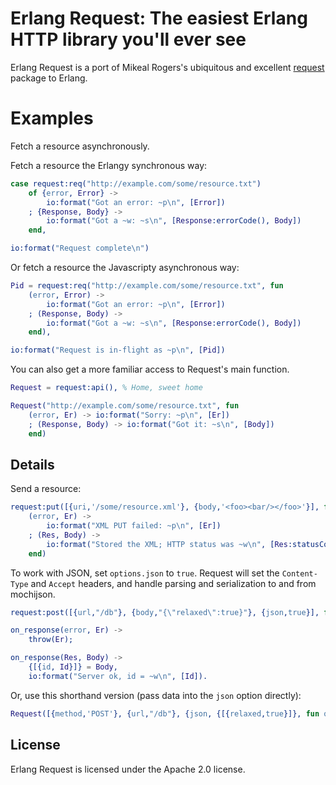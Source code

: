# Erlang Request: The easiest Erlang HTTP library you'll ever see

Erlang Request is a port of Mikeal Rogers's ubiquitous and excellent [request][req] package to Erlang.

# Examples

Fetch a resource asynchronously.

Fetch a resource the Erlangy synchronous way:

```erlang
case request:req("http://example.com/some/resource.txt")
    of {error, Error} ->
        io:format("Got an error: ~p\n", [Error])
    ; {Response, Body} ->
        io:format("Got a ~w: ~s\n", [Response:errorCode(), Body])
    end,

io:format("Request complete\n")
```

Or fetch a resource the Javascripty asynchronous way:

```erlang
Pid = request:req("http://example.com/some/resource.txt", fun
    (error, Error) ->
        io:format("Got an error: ~p\n", [Error])
    ; (Response, Body) ->
        io:format("Got a ~w: ~s\n", [Response:errorCode(), Body])
    end),

io:format("Request is in-flight as ~p\n", [Pid])
```

You can also get a more familiar access to Request's main function.

```erlang
Request = request:api(), % Home, sweet home

Request("http://example.com/some/resource.txt", fun
    (error, Er) -> io:format("Sorry: ~p\n", [Er])
    ; (Response, Body) -> io:format("Got it: ~s\n", [Body])
    end)
```

## Details

Send a resource:

```erlang
request:put([{uri,'/some/resource.xml'}, {body,'<foo><bar/></foo>'}], fun
    (error, Er) ->
        io:format("XML PUT failed: ~p\n", [Er])
    ; (Res, Body) ->
        io:format("Stored the XML; HTTP status was ~w\n", [Res:statusCode()])
    end)
```

To work with JSON, set `options.json` to `true`. Request will set the `Content-Type` and `Accept` headers, and handle parsing and serialization to and from mochijson.

```erlang
request:post([{url,"/db"}, {body,"{\"relaxed\":true}"}, {json,true}], fun on_response/2)

on_response(error, Er) ->
    throw(Er);

on_response(Res, Body) ->
    {[{id, Id}]} = Body,
    io:format("Server ok, id = ~w\n", [Id]).
```

Or, use this shorthand version (pass data into the `json` option directly):

```erlang
Request([{method,'POST'}, {url,"/db"}, {json, {[{relaxed,true}]}, fun on_response/2)
```

## License

Erlang Request is licensed under the Apache 2.0 license.

[req]: https://github.com/mikeal/request
